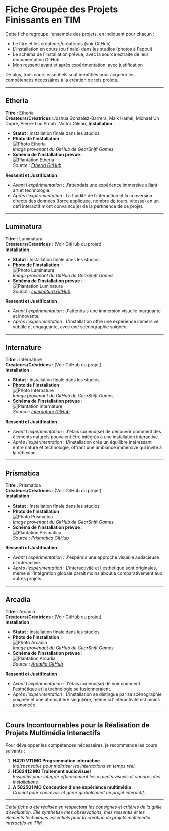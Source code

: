 # Fiche Groupée des Projets Finissants en TIM

Cette fiche regroupe l'ensemble des projets, en indiquant pour chacun :
- Le titre et les créateurs/créatrices (voir GitHub)
- L'installation en cours (ou finale) dans les studios (photos à l'appui)
- Le schéma de l'installation prévue, avec la source extraite de leur documentation GitHub
- Mon ressenti avant et après expérimentation, avec justification

De plus, trois cours essentiels sont identifiés pour acquérir les compétences nécessaires à la création de tels projets.

---

## Etheria
**Titre** : Etheria  
**Créateurs/Créatrices** :Joshua Gonzalez-Barrera,
Maik Hamel,
Michael Un Dupré,
Pierre-Luc Proulx,
Victor Gileau,
**Installation** :  
- **Statut** : Installation finale dans les studios  
- **Photo de l'installation** :  
  ![Photo Etheria](photos_expo_finissants/photo_etheria.jpg)  
  *Image provenant du GitHub de GearShift Games*  
- **Schéma de l'installation prévue** :  
  ![Plantation Etheria](photos_expo_finissants/plantation_etheria.jpg)  
  *Source : [Etheria GitHub](https://ethereal-creators.github.io/Etheria/#/)*

**Ressenti et Justification** :  
- *Avant l'expérimentation* : J’attendais une expérience immersive alliant art et technologie.  
- *Après l'expérimentation* : La fluidité de l’interaction et la conversion directe des données (force appliquée, nombre de tours, vitesse) en un défi interactif m’ont convaincu(e) de la pertinence de ce projet.

---

## Luminatura
**Titre** : Luminatura  
**Créateurs/Créatrices** : (Voir GitHub du projet)  
**Installation** :  
- **Statut** : Installation finale dans les studios  
- **Photo de l'installation** :  
  ![Photo Luminatura](photos_expo_finissants/photo_luminatura.jpeg)  
  *Image provenant du GitHub de GearShift Games*  
- **Schéma de l'installation prévue** :  
  ![Plantation Luminatura](photos_expo_finissants/plantation_luminatura.jpg)  
  *Source : [Luminatura GitHub](https://miaou-mafia.github.io/projet-luminatura/#/)*

**Ressenti et Justification** :  
- *Avant l'expérimentation* : J'attendais une immersion visuelle marquante et innovante.  
- *Après l'expérimentation* : L'installation offre une expérience immersive subtile et engageante, avec une scénographie soignée.

---

## Internature
**Titre** : Internature  
**Créateurs/Créatrices** : (Voir GitHub du projet)  
**Installation** :  
- **Statut** : Installation finale dans les studios  
- **Photo de l'installation** :  
  ![Photo Internature](photos_expo_finissants/photo_internature.jpg)  
  *Image provenant du GitHub de GearShift Games*  
- **Schéma de l'installation prévue** :  
  ![Plantation Internature](photos_expo_finissants/plantation_internature.jpg)  
  *Source : [Internature GitHub](https://tprangers.github.io/internature/)*

**Ressenti et Justification** :  
- *Avant l'expérimentation* : J'étais curieux(se) de découvrir comment des éléments naturels pouvaient être intégrés à une installation interactive.  
- *Après l'expérimentation* : L'installation crée un équilibre intéressant entre nature et technologie, offrant une ambiance immersive qui invite à la réflexion.

---

## Prismatica
**Titre** : Prismatica  
**Créateurs/Créatrices** : (Voir GitHub du projet)  
**Installation** :  
- **Statut** : Installation finale dans les studios  
- **Photo de l'installation** :  
  ![Photo Prismatica](photos_expo_finissants/photo_prismatica.jpg)  
  *Image provenant du GitHub de GearShift Games*  
- **Schéma de l'installation prévue** :  
  ![Plantation Prismatica](photos_expo_finissants/plantation_prismatica.jpg)  
  *Source : [Prismatica GitHub](https://pootpookies.github.io/Prismatica/)*

**Ressenti et Justification** :  
- *Avant l'expérimentation* : J'espérais une approche visuelle audacieuse et interactive.  
- *Après l'expérimentation* : L'interactivité et l'esthétique sont originales, même si l'intégration globale paraît moins aboutie comparativement aux autres projets.

---

## Arcadia
**Titre** : Arcadia  
**Créateurs/Créatrices** : (Voir GitHub du projet)  
**Installation** :  
- **Statut** : Installation finale dans les studios  
- **Photo de l'installation** :  
  ![Photo Arcadia](photos_expo_finissants/photo_arcadia.jpg)  
  *Image provenant du GitHub de GearShift Games*  
- **Schéma de l'installation prévue** :  
  ![Plantation Arcadia](photos_expo_finissants/plantation_arcadia.png)  
  *Source : [Arcadia GitHub](https://cousi-cousa.github.io/Arcadia/#/)*

**Ressenti et Justification** :  
- *Avant l'expérimentation* : J'étais curieux(se) de voir comment l'esthétique et la technologie se fusionneraient.  
- *Après l'expérimentation* : L'installation se distingue par sa scénographie soignée et une atmosphère singulière, même si l'interactivité est moins prononcée.

---

## Cours Incontournables pour la Réalisation de Projets Multimédia Interactifs
Pour développer les compétences nécessaires, je recommande les cours suivants :
1. **H420 V11 MO Programmation interactive**  
   *Indispensable pour maîtriser les interactions en temps réel.*
2. **H582412 MO Traitement audiovisuel**  
   *Essentiel pour intégrer efficacement les aspects visuels et sonores des installations.*
3. **A 582501 MO Conception d'une expérience multimédia**  
   *Crucial pour concevoir et gérer globalement un projet interactif.*

---

*Cette fiche a été réalisée en respectant les consignes et critères de la grille d’évaluation. Elle synthétise mes observations, mes ressentis et les éléments techniques essentiels pour la création de projets multimédia interactifs en TIM.*
